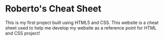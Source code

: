 # Roberto's Cheat Sheet

This is my first project built using HTML5 and CSS. This website is a cheat sheet used to help me develop my website as a reference point for HTML and CSS project! 
